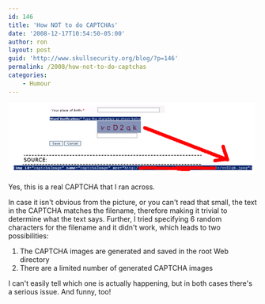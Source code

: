 ```yaml
---
id: 146
title: 'How NOT to do CAPTCHAs'
date: '2008-12-17T10:54:50-05:00'
author: ron
layout: post
guid: 'http://www.skullsecurity.org/blog/?p=146'
permalink: /2008/how-not-to-do-captchas
categories:
    - Humour
---
```


<img src="/blogdata/dumbcaptcha.png">

Yes, this is a real CAPTCHA that I ran across. 
<!--more-->
In case it isn't obvious from the picture, or you can't read that small, the text in the CAPTCHA matches the filename, therefore making it trivial to determine what the text says. Further, I tried specifying 6 random characters for the filename and it didn't work, which leads to two possibilities:
<ol>
<li>The CAPTCHA images are generated and saved in the root Web directory</li>
<li>There are a limited number of generated CAPTCHA images</li>
</ol>

I can't easily tell which one is actually happening, but in both cases there's a serious issue. And funny, too! 
